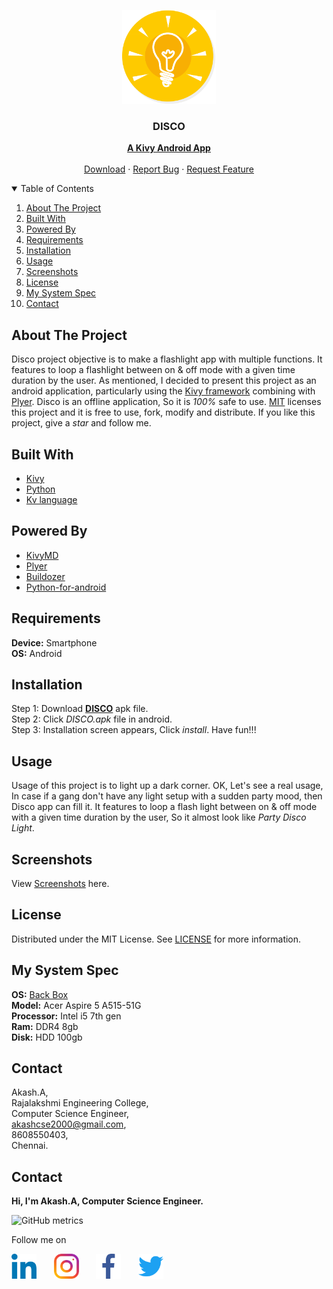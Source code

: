 <!-- PROJECT LOGO -->
<p align="center">
  <img src="https://github.com/Akash-Peace/KIVY-PLYER-ANDROIDAPP/blob/main/images/disco_icon.png" alt="Logo" width="150" height="150">
  <h3 align="center">DISCO</h3>
  <p align="center">
    <a href="https://kivy.org/#home"><strong>A Kivy Android App</strong></a>
    <br />
    <br />
    <a href="https://drive.google.com/file/d/14L7Qs4PUK-1w3C_nfr8vK7PbeL0edX8P/view?usp=sharing">Download</a>
    ·
    <a href="https://github.com/Akash-Peace/KIVY-PLYER-ANDROIDAPP/issues">Report Bug</a>
    ·
    <a href="https://github.com/Akash-Peace/KIVY-PLYER-ANDROIDAPP/issues">Request Feature</a>
  </p>
</p>



<!-- TABLE OF CONTENTS -->
<details open="open">
  <summary>Table of Contents</summary>
  <ol>
    <li><a href="#about-the-project">About The Project</a></li>
    <li><a href="#built-with">Built With</a></li>
    <li><a href="#powered-by">Powered By</a></li>
    <li><a href="#requirements">Requirements</a></li>
    <li><a href="#installation">Installation</a></li>
    <li><a href="#usage">Usage</a></li>
    <li><a href="#screenshots">Screenshots</a></li>
    <li><a href="#license">License</a></li>
    <li><a href="#my-system-spec">My System Spec</a></li>
    <li><a href="#contact">Contact</a></li>
  </ol>
</details>



<!-- ABOUT THE PROJECT -->
## About The Project

Disco project objective is to make a flashlight app with multiple functions. It features to loop a flashlight between on & off mode with a given time duration by the user. As mentioned, I decided to present this project as an android application, particularly using the [Kivy framework](https://kivy.org/#home) combining with [Plyer](https://plyer.readthedocs.io/en/latest/). Disco is an offline application, So it is _100%_ safe to use. [MIT](https://github.com/Akash-Peace/KIVY-PLYER-ANDROIDAPP/blob/main/LICENSE) licenses this project and it is free to use, fork, modify and distribute. If you like this project, give a _star_ and follow me.

## Built With

* [Kivy](https://kivy.org/#home)
* [Python](https://www.python.org/)
* [Kv language](https://kivy.org/doc/stable/guide/lang.html)

## Powered By

* [KivyMD](https://kivymd.readthedocs.io/en/latest/)
* [Plyer](https://plyer.readthedocs.io/en/latest/)
* [Buildozer](https://buildozer.readthedocs.io/en/latest/)
* [Python-for-android](https://python-for-android.readthedocs.io/en/latest/)


## Requirements

**Device:** Smartphone\
**OS:** Android


## Installation

Step 1: Download [**DISCO**](https://drive.google.com/file/d/14L7Qs4PUK-1w3C_nfr8vK7PbeL0edX8P/view?usp=sharing) apk file.\
Step 2: Click _DISCO.apk_ file in android.\
Step 3: Installation screen appears, Click _install_. Have fun!!!


<!-- USAGE EXAMPLES -->
## Usage

Usage of this project is to light up a dark corner. OK, Let's see a real usage, In case if a gang don't have any light setup with a sudden party mood, then Disco app can fill it. It features to loop a flash light between on & off mode with a given time duration by the user, So it almost look like _Party Disco Light_.


## Screenshots

View [Screenshots](https://github.com/Akash-Peace/KIVY-PLYER-ANDROIDAPP/tree/main/Screenshots) here.


<!-- LICENSE -->
## License

Distributed under the MIT License. See [LICENSE](https://github.com/Akash-Peace/KIVY-PLYER-ANDROIDAPP/blob/main/LICENSE) for more information.


## My System Spec

**OS:** [Back Box](https://www.backbox.org/)\
**Model:** Acer Aspire 5 A515-51G\
**Processor:** Intel i5 7th gen\
**Ram:** DDR4 8gb\
**Disk:** HDD 100gb


<!-- CONTACT -->
## Contact

Akash.A,\
Rajalakshmi Engineering College,\
Computer Science Engineer,\
akashcse2000@gmail.com,\
8608550403,\
Chennai.


<!-- CONTACT -->
## Contact

<strong>Hi, I'm Akash.A, Computer Science Engineer.</strong>

![GitHub metrics](https://metrics.lecoq.io/Akash-Peace)  

Follow me on

[<img src='https://github.com/Akash-Peace/INDUSTRIAL-WEBSITE/blob/main/images/linkedin.png' alt='linkedin' height='40'>](https://www.linkedin.com/in/akash-2000-cse) &nbsp; &nbsp; &nbsp; [<img src='https://github.com/Akash-Peace/INDUSTRIAL-WEBSITE/blob/main/images/instagram.png' alt='instagram' height='40'>](https://www.instagram.com/nocturnal_lad) &nbsp; &nbsp; &nbsp; [<img src='https://github.com/Akash-Peace/INDUSTRIAL-WEBSITE/blob/main/images/facebook.png' alt='facebook' height='40'>](https://www.facebook.com/profile.php?id=100061841000593) &nbsp; &nbsp; &nbsp; [<img src='https://github.com/Akash-Peace/INDUSTRIAL-WEBSITE/blob/main/images/twitter.png' alt='twitter' height='40'>](https://twitter.com/AkashA53184506)  
